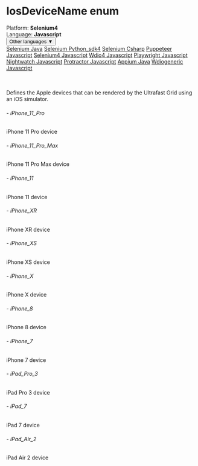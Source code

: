 # IosDeviceName enum
<div class='platform-bar-container-div'><div class='platform-bar-div'>Platform:  <b> Selenium4</b>
</div><div class='platform-bar-div'>Language: <b>Javascript</b></div><div class='dropdown-button-container-div'><button class='sdk-language-dropdown-button'>Other languages ▼</button><div class='dropdown-content'>
<a href='../../selenium/java/iosdevicename'>Selenium Java</a>
<a href='../../selenium/python_sdk4/iosdevicename'>Selenium Python_sdk4</a>
<a href='../../selenium/csharp/iosdevicename'>Selenium Csharp</a>
<a href='../../puppeteer/javascript/iosdevicename'>Puppeteer Javascript</a>
<a href='../../selenium4/javascript/iosdevicename'>Selenium4 Javascript</a>
<a href='../../wdio4/javascript/iosdevicename'>Wdio4 Javascript</a>
<a href='../../playwright/javascript/iosdevicename'>Playwright Javascript</a>
<a href='../../nightwatch/javascript/iosdevicename'>Nightwatch Javascript</a>
<a href='../../protractor/javascript/iosdevicename'>Protractor Javascript</a>
<a href='../../appium/java/iosdevicename'>Appium Java</a>
<a href='../../wdiogeneric/javascript/iosdevicename'>Wdiogeneric Javascript</a>
</div></div><br /><br /></div>

Defines the Apple devices that can be rendered by the Ultrafast Grid using an iOS simulator. 
###### - iPhone_11_Pro 
 iPhone 11 Pro device 
 ###### - iPhone_11_Pro_Max 
 iPhone 11 Pro Max device 
 ###### - iPhone_11 
 iPhone 11 device 
 ###### - iPhone_XR 
 iPhone XR device 
 ###### - iPhone_XS 
 iPhone XS device 
 ###### - iPhone_X 
 iPhone X device 
 ###### - iPhone_8 
 iPhone 8 device 
 ###### - iPhone_7 
 iPhone 7 device 
 ###### - iPad_Pro_3 
 iPad Pro 3 device 
 ###### - iPad_7 
 iPad 7 device 
 ###### - iPad_Air_2 
 iPad Air 2 device 
 
